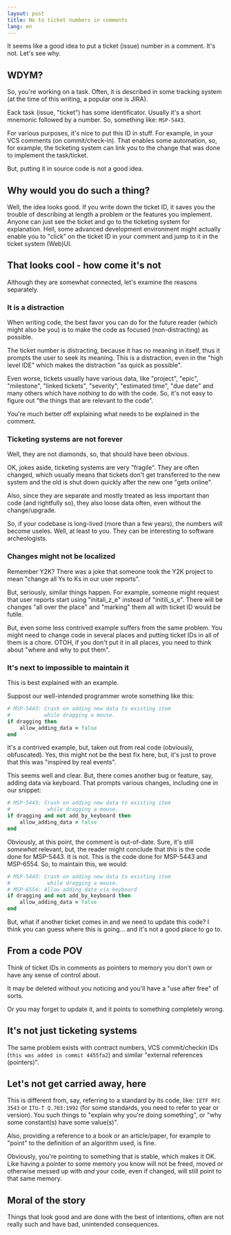 ```yaml
---
layout: post
title: No to ticket numbers in comments
lang: en
---
```


It seems like a good idea to put a ticket (issue) number in a comment.
It's not. Let's see why.

## WDYM?

So, you're working on a task. Often, it is described in some tracking
system (at the time of this writing, a popular one is JIRA).

Eack task (issue, "ticket") has some identificator. Usually it's a
short mnemonic followed by a number. So, something like: `MSP-5443`.

For various purposes, it's nice to put this ID in stuff. For example,
in your VCS comments (on commit/check-in). That enables some
automation, so, for example, the ticketing system can link you to the
change that was done to implement the task/ticket.

But, putting it in source code is not a good idea.

## Why would you do such a thing?

Well, the idea looks good. If you write down the ticket ID, it saves
you the trouble of describing at length a problem or the features you
implement. Anyone can just see the ticket and go to the ticketing
system for explanation. Hell, some advanced development environment
might actually enable you to "click" on the ticket ID in your comment
and jump to it in the ticket system (Web)UI.


## That looks cool - how come it's not

Although they are somewhat connected, let's examine the reasons
separately.

### It is a distraction

When writing code, the best favor you can do for the future reader
(which might also be you) is to make the code as focused
(non-distracting) as possible.

The ticket number is distracting, because it has no meaning in itself,
thus it prompts the user to seek its meaning. This is a distraction,
even in the "high level IDE" which makes the distraction "as quick as
possible".

Even worse, tickets usually have various data, like "project", "epic",
"milestone", "linked tickets", "severity", "estimated time", "due
date" and many others which have _nothing_ to do with the code. So,
it's not easy to figure out "the things that are relevant to the
code".

You're much better off explaining what needs to be explained in the
comment.

### Ticketing systems are not forever

Well, they are not diamonds, so, that should have been obvious.

OK, jokes aside, ticketing systems are very "fragile". They are often
changed, which usually means that tickets don't get transferred to the
new system and the old is shut down quickly after the new one "gets
online".

Also, since they are separate and mostly treated as less important
than code (and rightfully so), they also loose data often, even
without the change/upgrade.

So, if your codebase is long-lived (more than a few years), the numbers
will become useles. Well, at least to you. They can be interesting
to software archeologists.

### Changes might not be localized

Remember Y2K? There was a joke that someone took the Y2K project to
mean "change all Ys to Ks in our user reports".

But, seriously, similar things happen. For example, someone might
request that user reports start using "initali_z_e" instead of
"initili_s_e". There will be changes "all over the place" and
"marking" them all with ticket ID would be futile.

But, even some less contrived example suffers from the same problem.
You might need to change code in several places and putting ticket IDs
in all of them is a chore. OTOH, if you don't put it in all places,
you need to think about "where and why to put them".

### It's next to impossible to maintain it

This is best explained with an example.

Suppost our well-intended programmer wrote something like this:

```ruby
# MSP-5443: Crash on adding new data to existing item
#           while dragging a mouse.
if dragging then
    allow_adding_data = false
end
```
	
It's a contrived example, but, taken out from real code (obviously,
obfuscated). Yes, this might not be the best fix here, but, it's just
to prove that this was "inspired by real events".

This seems well and clear. But, there comes another bug or feature,
say, adding data via keyboard. That prompts various changes,
including one in our snippet:

```ruby
# MSP-5443: Crash on adding new data to existing item
#            while dragging a mouse.
if dragging and not add_by_keyboard then
    allow_adding_data = false
end
```
	
Obviously, at this point, the comment is out-of-date. Sure, it's still
_somewhat_ relevant, but, the reader might conclude that _this_ is the
code done for MSP-5443. It is not. This is the code done for MSP-5443
and MSP-6554. So, to maintain this, we would:

```ruby
# MSP-5443: Crash on adding new data to existing item
#            while dragging a mouse.
# MSP-6554: Allow adding data via keyboard
if dragging and not add_by_keyboard then
    allow_adding_data = false
end
```

But, what if another ticket comes in and we need to update this code?
I think you can guess where this is going... and it's not a good place
to go to.


## From a code POV

Think of ticket IDs in comments as pointers to memory you don't own
or have any sense of control about.

It may be deleted without you noticing and you'll have a "use after
free" of sorts.

Or you may forget to update it, and it points to something completely
wrong.

## It's not just ticketing systems

The same problem exists with contract numbers, VCS commit/checkin
IDs (`this was added in commit 4455fa2`) and similar "external
references (pointers)".

## Let's not get carried away, here

This is different from, say, referring to a standard by its code,
like: `IETF RFC 3543` or `ITU-T Q.703:1992` (for some standards, you
need to refer to year or version). You such things to "explain why
you're doing something", or "why some constant(s) have some value(s)".

Also, providing a reference to a book or an article/paper, for example
to "point" to the definition of an algorithm used, is fine.

Obviously, you're pointing to something that is stable, which makes it
OK. Like having a pointer to some memory you know will not be freed,
moved or otherwise messed up with _and_ your code, even if changed,
will still point to that same memory.


## Moral of the story

Things that look good and are done with the best of intentions, often
are not really such and have bad, unintended consequences.
